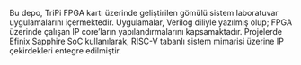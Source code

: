 Bu depo, TriPi FPGA kartı üzerinde geliştirilen gömülü sistem laboratuvar uygulamalarını içermektedir. Uygulamalar, Verilog diliyle yazılmış olup; FPGA üzerinde çalışan 
IP core’ların yapılandırmalarını kapsamaktadır. Projelerde Efinix Sapphire SoC kullanılarak, RISC-V tabanlı sistem mimarisi üzerine IP çekirdekleri entegre edilmiştir.
